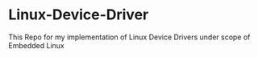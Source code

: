 # Linux-Device-Driver
This Repo for my implementation of Linux Device Drivers under scope of Embedded Linux



